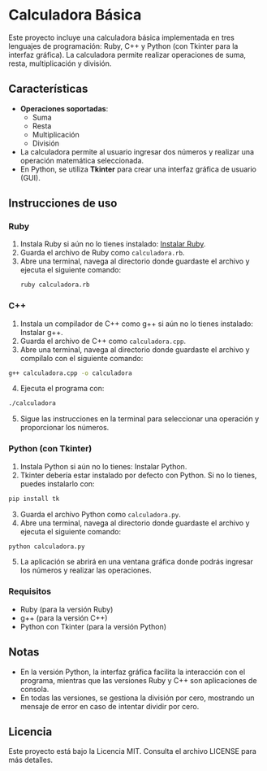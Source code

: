 # Calculadora Básica

Este proyecto incluye una calculadora básica implementada en tres lenguajes de programación: Ruby, C++ y Python (con Tkinter para la interfaz gráfica). La calculadora permite realizar operaciones de suma, resta, multiplicación y división.

## Características

- **Operaciones soportadas**:
  - Suma
  - Resta
  - Multiplicación
  - División
- La calculadora permite al usuario ingresar dos números y realizar una operación matemática seleccionada.
- En Python, se utiliza **Tkinter** para crear una interfaz gráfica de usuario (GUI).

## Instrucciones de uso

### Ruby

1. Instala Ruby si aún no lo tienes instalado: [Instalar Ruby](https://www.ruby-lang.org/es/documentation/installation/).
2. Guarda el archivo de Ruby como `calculadora.rb`.
3. Abre una terminal, navega al directorio donde guardaste el archivo y ejecuta el siguiente comando:
   ```bash
   ruby calculadora.rb

### C++
1. Instala un compilador de C++ como g++ si aún no lo tienes instalado: Instalar g++.
2. Guarda el archivo de C++ como `calculadora.cpp`.
3. Abre una terminal, navega al directorio donde guardaste el archivo y compílalo con el siguiente comando:
```bash
g++ calculadora.cpp -o calculadora
```
4. Ejecuta el programa con:
```bash
./calculadora
```
5. Sigue las instrucciones en la terminal para seleccionar una operación y proporcionar los números.

### Python (con Tkinter)
1. Instala Python si aún no lo tienes: Instalar Python.
2. Tkinter debería estar instalado por defecto con Python. Si no lo tienes, puedes instalarlo con:
```bash
pip install tk
```
3. Guarda el archivo Python como `calculadora.py`.
4. Abre una terminal, navega al directorio donde guardaste el archivo y ejecuta el siguiente comando:
```bash
python calculadora.py
```
5. La aplicación se abrirá en una ventana gráfica donde podrás ingresar los números y realizar las operaciones.

### Requisitos
- Ruby (para la versión Ruby)
- g++ (para la versión C++)
- Python con Tkinter (para la versión Python)
## Notas
- En la versión Python, la interfaz gráfica facilita la interacción con el programa, mientras que las versiones Ruby y C++ son aplicaciones de consola.
- En todas las versiones, se gestiona la división por cero, mostrando un mensaje de error en caso de intentar dividir por cero.

## Licencia
Este proyecto está bajo la Licencia MIT. Consulta el archivo LICENSE para más detalles.